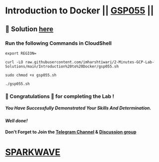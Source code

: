 # Introduction to Docker || [GSP055](https://www.cloudskillsboost.google/focuses/1029?parent=catalog) ||

## 🔑 Solution [here](https://www.youtube.com/@sparkwave.01)

### Run the following Commands in CloudShell
```
export REGION=
```
```
curl -LO raw.githubusercontent.com/imharshtiwari/2-Minutes-GCP-Lab-Solutions/main/Introduction%20to%20Docker/gsp055.sh

sudo chmod +x gsp055.sh

./gsp055.sh
```

### 🐼 Congratulations 🎉 for completing the Lab !

##### *You Have Successfully Demonstrated Your Skills And Determination.*

#### *Well done!*

#### Don't Forget to Join the [Telegram Channel](https://t.me/sparkwave.01) & [Discussion group](https://t.me/sparkwave.01chats)

# [SPARKWAVE](https://www.youtube.com/@sparkwave.01)
